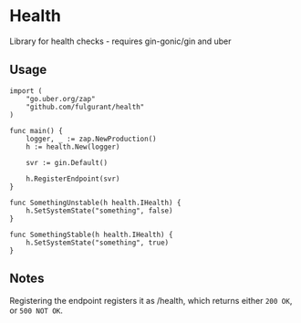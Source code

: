 # Health

Library for health checks - requires gin-gonic/gin and uber

## Usage

```
import (
    "go.uber.org/zap"
    "github.com/fulgurant/health"
)

func main() {
    logger, _ := zap.NewProduction()
    h := health.New(logger)

    svr := gin.Default()

    h.RegisterEndpoint(svr)
}

func SomethingUnstable(h health.IHealth) {
    h.SetSystemState("something", false)
}

func SomethingStable(h health.IHealth) {
    h.SetSystemState("something", true)
}
```

## Notes

Registering the endpoint registers it as /health, which returns either `200 OK`, or `500 NOT OK`.

